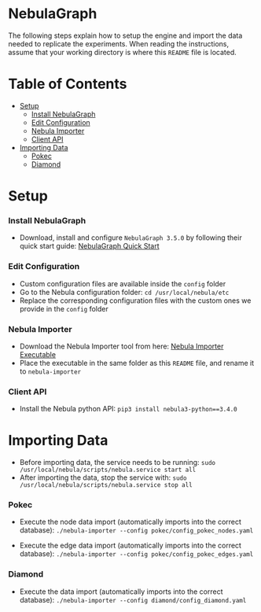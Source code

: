 NebulaGraph <!-- omit in toc -->
================================================================================
The following steps explain how to setup the engine and import the data needed to replicate the experiments.
When reading the instructions, assume that your working directory is where this `README` file is located.

Table of Contents <!-- omit in toc -->
================================================================================
- [Setup](#setup)
    - [Install NebulaGraph](#install-nebulagraph)
    - [Edit Configuration](#edit-configuration)
    - [Nebula Importer](#nebula-importer)
    - [Client API](#client-api)
- [Importing Data](#importing-data)
    - [Pokec](#pokec)
    - [Diamond](#diamond)

Setup
================================================================================

### Install NebulaGraph

- Download, install and configure `NebulaGraph 3.5.0` by following their quick start guide: [NebulaGraph Quick Start](https://docs.nebula-graph.io/3.5.0/2.quick-start/2.install-nebula-graph/)

### Edit Configuration

- Custom configuration files are available inside the `config` folder
- Go to the Nebula configuration folder: `cd /usr/local/nebula/etc`
- Replace the corresponding configuration files with the custom ones we provide in the `config` folder

### Nebula Importer

- Download the Nebula Importer tool from here: [Nebula Importer Executable](https://github.com/vesoft-inc/nebula-importer/releases/download/v4.0.0/nebula-importer_4.0.0_Linux_x86_64)
- Place the executable in the same folder as this `README` file, and rename it to `nebula-importer`

### Client API

- Install the Nebula python API: `pip3 install nebula3-python==3.4.0`

Importing Data
================================================================================

- Before importing data, the service needs to be running: `sudo /usr/local/nebula/scripts/nebula.service start all`
- After importing the data, stop the service with: `sudo /usr/local/nebula/scripts/nebula.service stop all`

### Pokec

- Execute the node data import (automatically imports into the correct database): `./nebula-importer --config pokec/config_pokec_nodes.yaml`

- Execute the edge data import (automatically imports into the correct database): `./nebula-importer --config pokec/config_pokec_edges.yaml`

### Diamond

- Execute the data import (automatically imports into the correct database): `./nebula-importer --config diamond/config_diamond.yaml`